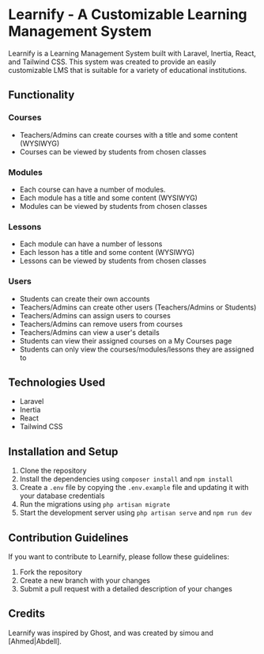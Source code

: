 <h1>Learnify - A Customizable Learning Management System</h1>

<p>Learnify is a Learning Management System built with Laravel, Inertia, React, and Tailwind CSS. This system was created to provide an easily customizable LMS that is suitable for a variety of educational institutions.</p>

<h2>Functionality</h2>

<h3>Courses</h3>
<ul>
    <li>Teachers/Admins can create courses with a title and some content (WYSIWYG)</li>
    <li>Courses can be viewed by students from chosen classes</li>
</ul>

<h3>Modules</h3>
<ul>
    <li>Each course can have a number of modules.</li>
    <li>Each module has a title and some content (WYSIWYG)</li>
    <li>Modules can be viewed by students from chosen classes</li>
</ul>

<h3>Lessons</h3>
<ul>
    <li>Each module can have a number of lessons</li>
    <li>Each lesson has a title and some content (WYSIWYG)</li>
    <li>Lessons can be viewed by students from chosen classes</li>
</ul>

<h3>Users</h3>
<ul>
    <li>Students can create their own accounts</li>
    <li>Teachers/Admins can create other users (Teachers/Admins or Students)</li>
    <li>Teachers/Admins can assign users to courses</li>
    <li>Teachers/Admins can remove users from courses</li>
    <li>Teachers/Admins can view a user's details</li>
    <li>Students can view their assigned courses on a My Courses page</li>
    <li>Students can only view the courses/modules/lessons they are assigned to</li>
</ul>

<h2>Technologies Used</h2>
<ul>
    <li>Laravel</li>
    <li>Inertia</li>
    <li>React</li>
    <li>Tailwind CSS</li>
</ul>

<h2>Installation and Setup</h2>
<ol>
    <li>Clone the repository</li>
    <li>Install the dependencies using <code>composer install</code> and <code>npm install</code></li>
    <li>Create a <code>.env</code> file by copying the <code>.env.example</code> file and updating it with your database credentials</li>
    <li>Run the migrations using <code>php artisan migrate</code></li>
    <li>Start the development server using <code>php artisan serve</code> and <code>npm run dev</code></li>
</ol>

<h2>Contribution Guidelines</h2>
<p>If you want to contribute to Learnify, please follow these guidelines:</p>
<ol>
    <li>Fork the repository</li>
    <li>Create a new branch with your changes</li>
    <li>Submit a pull request with a detailed description of your changes</li>
</ol>

<h2>Credits</h2>
<p>Learnify was inspired by Ghost, and was created by simou and [Ahmed|Abdell].</p>
